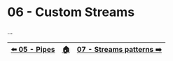 # 06 - Custom Streams

...




| [⬅️ 05 - Pipes](/05-pipes/README.md) | [🏠](/README.md)| [07 - Streams patterns ➡️](/07-stream-patterns/README.md)|
|:--------------|:------:|------------------------------------------------:|
